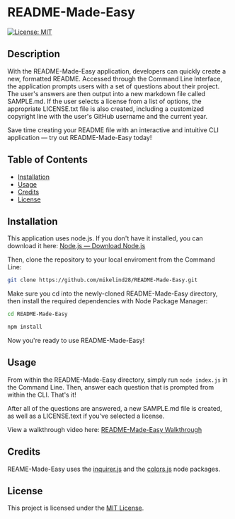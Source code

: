 # README-Made-Easy

[![License: MIT](https://img.shields.io/badge/License-MIT-yellow.svg)](https://opensource.org/licenses/MIT)

## Description

With the README-Made-Easy application, developers can quickly create a new, formatted README. Accessed through the Command Line Interface, the application prompts users with a set of questions about their project. The user's answers are then output into a new markdown file called SAMPLE.md. If the user selects a license from a list of options, the appropriate LICENSE.txt file is also created, including a customized copyright line with the user's GitHub username and the current year.

Save time creating your README file with an interactive and intuitive CLI application — try out README-Made-Easy today!

## Table of Contents

- [Installation](#installation)
- [Usage](#usage)
- [Credits](#credits)
- [License](#license)

## Installation

This application uses node.js. If you don't have it installed, you can download it here: [Node.js — Download Node.js](https://nodejs.org/en/download/package-manager)

Then, clone the repository to your local enviroment from the Command Line:

```bash
git clone https://github.com/mikelind28/README-Made-Easy.git
```

Make sure you cd into the newly-cloned README-Made-Easy directory, then install the required dependencies with Node Package Manager:

```bash
cd README-Made-Easy
```

```bash
npm install
```

Now you're ready to use README-Made-Easy!

## Usage

From within the README-Made-Easy directory, simply run ```node index.js``` in the Command Line. Then, answer each question that is prompted from within the CLI. That's it!

After all of the questions are answered, a new SAMPLE.md file is created, as well as a LICENSE.text if you've selected a license.

View a walkthrough video here: [README-Made-Easy Walkthrough](https://drive.google.com/file/d/1H47A6TUaJYyMTn4uYytp4EBFaR6e6e1T/view?usp=sharing)

## Credits

REAME-Made-Easy uses the [inquirer.js](https://github.com/SBoudrias/Inquirer.js/blob/main/packages/inquirer/README.md) and the [colors.js](https://github.com/Marak/colors.js) node packages. 

## License

This project is licensed under the [MIT License](./LICENSE).
